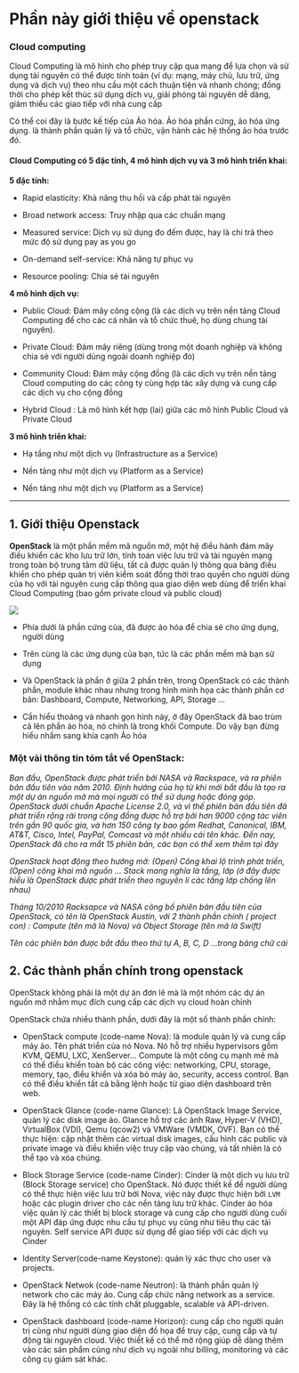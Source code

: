 # Phần này giới thiệu về openstack

### Cloud computing

Cloud Computing là mô hình cho phép truy cập qua mạng để lựa chọn và sử dụng tài nguyên có thể được tính toán (ví dụ: mạng, máy chủ, lưu trữ, ứng dụng và dịch vụ) theo nhu cầu một cách thuận tiện và nhanh chóng; đồng thời cho phép kết thúc sử dụng dịch vụ, giải phóng tài nguyên dễ dàng, giảm thiểu các giao tiếp với nhà cung cấp

Có thể coi đây là bước kế tiếp của Ảo hóa. Ảo hóa phần cứng, ảo hóa ứng dụng. là thành phần quản lý và tổ chức, vận hành các hệ thống ảo hóa trước đó.

#### Cloud Computing có 5 đặc tính, 4 mô hình dịch vụ và 3 mô hình triển khai:

**5 đặc tính:**

- Rapid elasticity: Khả năng thu hồi và cấp phát tài nguyên

- Broad network access: Truy nhập qua các chuẩn mạng

- Measured service: Dịch vụ sử dụng đo đếm được, hay là chi trả theo mức độ sử dụng pay as you go

- On-demand self-service: Khả năng tự phục vụ

- Resource pooling: Chia sẻ tài nguyên

**4 mô hình dịch vụ:**

- Public Cloud: Đám mây công cộng (là các dịch vụ trên nền tảng Cloud Computing để cho các cá nhân và tổ chức thuê, họ dùng chung tài nguyên).

- Private Cloud: Đám mây riêng (dùng trong một doanh nghiệp và không chia sẻ với người dùng ngoài doanh nghiệp đó)

- Community Cloud: Đám mây cộng đồng (là các dịch vụ trên nền tảng Cloud computing do các công ty cùng hợp tác xây dựng và cung cấp các dịch vụ cho cộng đồng

- Hybrid Cloud : Là mô hình kết hợp (lai) giữa các mô hình Public Cloud và Private Cloud

**3 mô hình triển khai:**

- Hạ tầng như một dịch vụ (Infrastructure as a Service)

- Nền tảng như một dịch vụ (Platform as a Service)

- Nền tảng như một dịch vụ (Platform as a Service)

------

## 1. Giới thiệu Openstack

**OpenStack** là một phần mềm mã nguồn mở, một hệ điều hành đám mây điều khiển các kho lưu trữ lớn, tính toán việc lưu trữ và tài nguyên mạng trong toàn bộ trung tâm dữ liệu, tất cả được quản lý thông qua bảng điều khiển cho phép quản trị viên kiểm soát đồng thời trao quyền cho người dùng của họ với tài nguyên cung cấp thông qua giao diện web dùng để triển khai Cloud Computing (bao gồm private cloud và public cloud) 

<img src="https://i.imgur.com/or7Ws0w.png">

- Phía dưới là phần cứng của, đã được ảo hóa để chia sẻ cho ứng dụng, người dùng

- Trên cùng là các ứng dụng của bạn, tức là các phần mềm mà bạn sử dụng

- Và OpenStack là phần ở giữa 2 phần trên, trong OpenStack có các thành phần, module khác nhau nhưng trong hình minh họa các thành phần cơ bản: Dashboard, Compute, Networking, API, Storage …

- Cần hiểu thoáng và nhanh gọn hình này, ở đây OpenStack đã bao trùm cả lên phần ảo hóa, nó chính là trong khối Compute. Do vậy bạn đừng hiểu nhầm sang khía cạnh Ảo hóa



### Một vài thông tin tóm tắt về OpenStack:

*Ban đầu, OpenStack được phát triển bởi NASA và Rackspace, và ra phiên bản đầu tiên vào năm 2010. Định hướng của họ từ khi mới bắt đầu là tạo ra một dự án nguồn mở mà mọi người có thể sử dụng hoặc đóng góp. OpenStack dưới chuẩn Apache License 2.0, và vì thế phiên bản đầu tiên đã phát triển rộng rãi trong cộng đồng được hỗ trợ bởi hơn 9000 cộng tác viên trên gần 90 quốc gia, và hơn 150 công ty bao gồm Redhat, Canonical, IBM, AT&T, Cisco, Intel, PayPal, Comcast và một nhiều cái tên khác. Đến nay, OpenStack đã cho ra mắt 15 phiên bản, các bạn có thể xem thêm tại đây*

*OpenStack hoạt động theo hướng mở: (Open) Công khai lộ trình phát triển, (Open) công khai mã nguồn … Stack mang nghĩa là tầng, lớp (ở đây được hiểu là OpenStack được phát triển theo nguyên lí các tầng lớp chồng lên nhau)*

*Tháng 10/2010 Racksapce và NASA công bố phiên bản đầu tiên của OpenStack, có tên là OpenStack Austin, với 2 thành phần chính ( project con) : Compute (tên mã là Nova) và Object Storage (tên mã là Swift)*

*Tên các phiên bản được bắt đầu theo thứ tự A, B, C, D …trong bảng chữ cái*

## 2. Các thành phần chính trong openstack

OpenStack không phải là một dự án đơn lẻ mà là một nhóm các dự án nguồn mở nhằm mục đích cung cấp các dịch vụ cloud hoàn chỉnh

OpenStack chứa nhiều thành phần, dưới đây là một số thành phần chính:

- OpenStack compute (code-name Nova): là module quản lý và cung cấp máy ảo. Tên phát triển của nó Nova. Nó hỗ trợ nhiều hypervisors gồm KVM, QEMU, LXC, XenServer... Compute là một công cụ mạnh mẽ mà có thể điều khiển toàn bộ các công việc: networking, CPU, storage, memory, tạo, điều khiển và xóa bỏ máy ảo, security, access control. Bạn có thể điều khiển tất cả bằng lệnh hoặc từ giao diện dashboard trên web.

- OpenStack Glance (code-name Glance): Là OpenStack Image Service, quản lý các disk image ảo. Glance hỗ trợ các ảnh Raw, Hyper-V (VHD), VirtualBox (VDI), Qemu (qcow2) và VMWare (VMDK, OVF). Bạn có thể thực hiện: cập nhật thêm các virtual disk images, cấu hình các public và private image và điều khiển việc truy cập vào chúng, và tất nhiên là có thể tạo và xóa chúng.

- Block Storage Service (code-name Cinder): Cinder là một dịch vụ lưu trữ (Block Storage service) cho OpenStack. Nó được thiết kế để người dùng có thể thực hiện việc lưu trữ bởi Nova, việc này được thực hiện bởi `LVM` hoặc các plugin driver cho các nền tảng lưu trữ khác. Cinder ảo hóa việc quản lý các thiết bị block storage và cung cấp cho người dùng cuối một API đáp ứng được nhu cầu tự phục vụ cũng như tiêu thụ các tài nguyên. Self service API được sử dụng để giao tiếp với các dịch vụ Cinder

- Identity Server(code-name Keystone): quản lý xác thực cho user và projects.

- OpenStack Netwok (code-name Neutron): là thành phần quản lý network cho các máy ảo. Cung cấp chức năng network as a service. Đây là hệ thống có các tính chất pluggable, scalable và API-driven.

- OpenStack dashboard (code-name Horizon): cung cấp cho người quản trị cũng như người dùng giao diện đồ họa để truy cập, cung cấp và tự động tài nguyên cloud. Việc thiết kế có thể mở rộng giúp dễ dàng thêm vào các sản phẩm cũng như dịch vụ ngoài như billing, monitoring và các công cụ giám sát khác.
